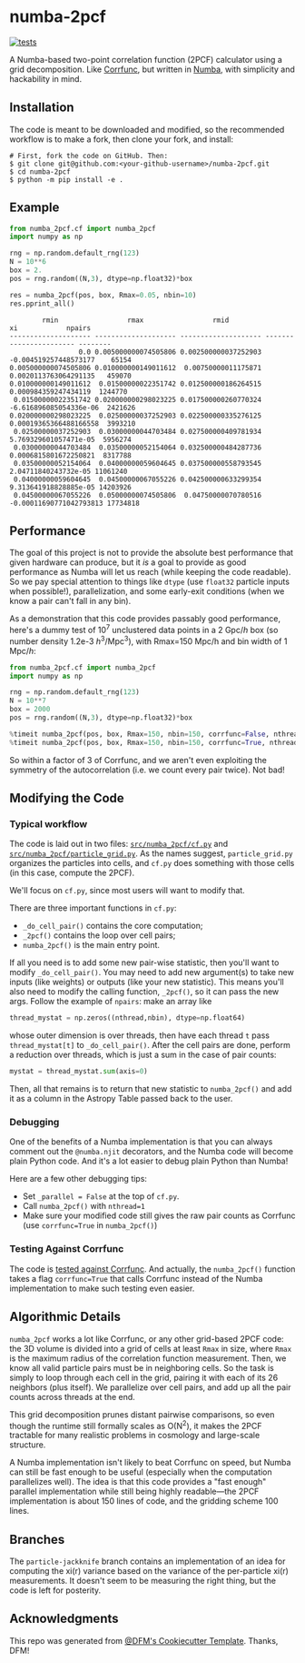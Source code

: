 # numba-2pcf

[![tests](https://github.com/lgarrison/numba-2pcf/actions/workflows/python.yml/badge.svg)](https://github.com/lgarrison/numba-2pcf/actions/workflows/python.yml)

A Numba-based two-point correlation function (2PCF) calculator using a grid decomposition.
Like [Corrfunc](https://github.com/manodeep/corrfunc), but written in [Numba](https://numba.pydata.org/),
with simplicity and hackability in mind.

## Installation

The code is meant to be downloaded and modified, so the recommended workflow is to make a fork, then clone your fork, and install:
```console
# First, fork the code on GitHub. Then:
$ git clone git@github.com:<your-github-username>/numba-2pcf.git
$ cd numba-2pcf
$ python -m pip install -e .
```

## Example
```python
from numba_2pcf.cf import numba_2pcf
import numpy as np

rng = np.random.default_rng(123)
N = 10**6
box = 2.
pos = rng.random((N,3), dtype=np.float32)*box

res = numba_2pcf(pos, box, Rmax=0.05, nbin=10)
res.pprint_all()
```

```
        rmin                 rmax                 rmid                    xi            npairs 
-------------------- -------------------- -------------------- ----------------------- --------
                 0.0 0.005000000074505806 0.002500000037252903   -0.004519257448573177    65154
0.005000000074505806 0.010000000149011612  0.00750000011175871   0.0020113763064291135   459070
0.010000000149011612  0.01500000022351742 0.012500000186264515    0.000984359247434119  1244770
 0.01500000022351742 0.020000000298023225 0.017500000260770324  -6.616896085054336e-06  2421626
0.020000000298023225  0.02500000037252903 0.022500000335276125  0.00019365366488166558  3993210
 0.02500000037252903  0.03000000044703484 0.027500000409781934   5.769329601057471e-05  5956274
 0.03000000044703484  0.03500000052154064 0.032500000484287736   0.0006815801672250821  8317788
 0.03500000052154064  0.04000000059604645 0.037500000558793545    2.04711840243732e-05 11061240
 0.04000000059604645  0.04500000067055226 0.042500000633299354   9.313641918828885e-05 14203926
 0.04500000067055226  0.05000000074505806  0.04750000070780516 -0.00011690771042793813 17734818
```

## Performance
The goal of this project is not to provide the absolute best performance that
given hardware can produce, but it *is* a goal to provide as good performance
as Numba will let us reach (while keeping the code readable). So we pay special
attention to things like `dtype` (use `float32` particle inputs when possible!),
parallelization, and some early-exit conditions (when we know a pair can't fall
in any bin).

As a demonstration that this code provides passably good performance,
here's a dummy test of 10<sup>7</sup> unclustered data points in a 2 Gpc/*h* box
(so number density 1.2e-3 *h*<sup>3</sup>/Mpc<sup>3</sup>), with Rmax=150 Mpc/h
and bin width of 1 Mpc/*h*:

```python
from numba_2pcf.cf import numba_2pcf
import numpy as np

rng = np.random.default_rng(123)
N = 10**7
box = 2000
pos = rng.random((N,3), dtype=np.float32)*box

%timeit numba_2pcf(pos, box, Rmax=150, nbin=150, corrfunc=False, nthread=24)  # 3.5 s
%timeit numba_2pcf(pos, box, Rmax=150, nbin=150, corrfunc=True, nthread=24)  # 1.3 s
```

So within a factor of 3 of Corrfunc, and we aren't even exploiting the
symmetry of the autocorrelation (i.e. we count every pair twice). Not bad!


## Modifying the Code
### Typical workflow
The code is laid out in two files: [`src/numba_2pcf/cf.py`](src/numba_2pcf/cf.py)
and [`src/numba_2pcf/particle_grid.py`](src/numba_2pcf/particle_grid.py).  As the
names suggest, `particle_grid.py` organizes the particles into cells, and `cf.py`
does something with those cells (in this case, compute the 2PCF).

We'll focus on `cf.py`, since most users will want to modify that.

There are three important functions in `cf.py`:
- `_do_cell_pair()` contains the core computation;
- `_2pcf()` contains the loop over cell pairs;
- `numba_2pcf()` is the main entry point.

If all you need is to add some new pair-wise statistic, then you'll want to modify
`_do_cell_pair()`.  You may need to add new argument(s) to take new inputs (like weights)
or outputs (like your new statistic).  This means you'll also need to modify the
calling function, `_2pcf()`, so it can pass the new args.  Follow the example of
`npairs`: make an array like
```python
thread_mystat = np.zeros((nthread,nbin), dtype=np.float64)
```
whose outer dimension is over threads, then have each thread `t` pass `thread_mystat[t]`
to `_do_cell_pair()`.  After the cell pairs are done, perform a reduction over threads,
which is just a sum in the case of pair counts:
```python
mystat = thread_mystat.sum(axis=0)
```

Then, all that remains is to return that new statistic to `numba_2pcf()` and add it
as a column in the Astropy Table passed back to the user.

### Debugging
One of the benefits of a Numba implementation is that you can always comment out
the `@numba.njit` decorators, and the Numba code will become plain Python code.
And it's a lot easier to debug plain Python than Numba!

Here are a few other debugging tips:
- Set `_parallel = False` at the top of `cf.py`.
- Call `numba_2pcf()` with `nthread=1`
- Make sure your modified code still gives the raw pair counts as Corrfunc (use `corrfunc=True` in `numba_2pcf()`)

### Testing Against Corrfunc
The code is [tested against Corrfunc](tests/test_cf.py). And actually, the
`numba_2pcf()` function takes a flag `corrfunc=True` that calls Corrfunc
instead of the Numba implementation to make such testing even easier.


## Algorithmic Details
`numba_2pcf` works a lot like Corrfunc, or any other grid-based 2PCF code: the
3D volume is divided into a grid of cells at least `Rmax` in size, where `Rmax`
is the maximum radius of the correlation function measurement. Then, we know
all valid particle pairs must be in neighboring cells. So the task is simply
to loop through each cell in the grid, pairing it with each of its 26 neighbors
(plus itself).  We parallelize over cell pairs, and add up all the pair counts
across threads at the end.

This grid decomposition prunes distant pairwise comparisons, so even though
the runtime still formally scales as O(N<sup>2</sup>), it makes the 2PCF
tractable for many realistic problems in cosmology and large-scale structure.

A Numba implementation isn't likely to beat Corrfunc on speed, but Numba
can still be fast enough to be useful (especially when the computation parallelizes
well).  The idea is that this code provides a "fast enough" parallel implementation
while still being highly readable—the 2PCF implementation is about 150 lines
of code, and the gridding scheme 100 lines.


## Branches
The `particle-jackknife` branch contains an implementation of an idea for computing
the xi(r) variance based on the variance of the per-particle xi(r) measurements.
It doesn't seem to be measuring the right thing, but the code is left for posterity.


## Acknowledgments
This repo was generated from [@DFM's Cookiecutter Template](https://github.com/dfm/cookiecutter-python). Thanks, DFM!
